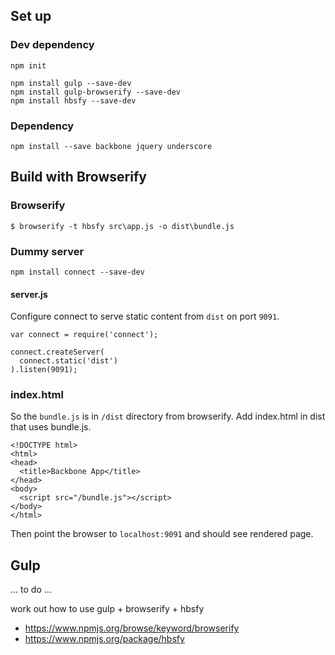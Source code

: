 ## Set up

### Dev dependency

```
npm init

npm install gulp --save-dev
npm install gulp-browserify --save-dev
npm install hbsfy --save-dev
```

### Dependency

```
npm install --save backbone jquery underscore
```

## Build with Browserify

### Browserify

```
$ browserify -t hbsfy src\app.js -o dist\bundle.js
```

### Dummy server

```
npm install connect --save-dev
```

#### server.js

Configure connect to serve static content from `dist` on port `9091`.

```
var connect = require('connect');

connect.createServer(
  connect.static('dist')
).listen(9091);
```

### index.html

So the `bundle.js` is in `/dist` directory from browserify.
Add index.html in dist that uses bundle.js.

```
<!DOCTYPE html>
<html>
<head>
  <title>Backbone App</title>
</head>
<body>
  <script src="/bundle.js"></script>
</body>
</html>
```

Then point the browser to `localhost:9091` and should see rendered page.

## Gulp

... to do ...

work out how to use gulp + browserify + hbsfy

- https://www.npmjs.org/browse/keyword/browserify
- https://www.npmjs.org/package/hbsfy

